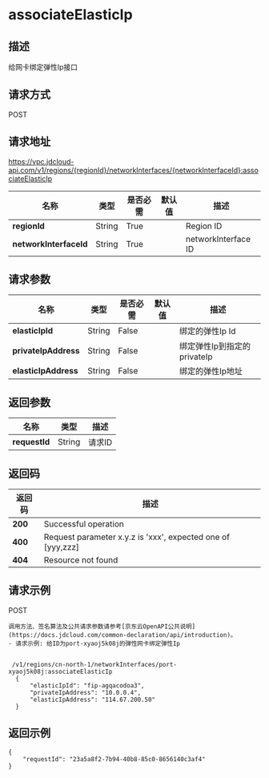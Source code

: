 # associateElasticIp


## 描述
给网卡绑定弹性Ip接口

## 请求方式
POST

## 请求地址
https://vpc.jdcloud-api.com/v1/regions/{regionId}/networkInterfaces/{networkInterfaceId}:associateElasticIp

|名称|类型|是否必需|默认值|描述|
|---|---|---|---|---|
|**regionId**|String|True| |Region ID|
|**networkInterfaceId**|String|True| |networkInterface ID|

## 请求参数
|名称|类型|是否必需|默认值|描述|
|---|---|---|---|---|
|**elasticIpId**|String|False| |绑定的弹性Ip Id|
|**privateIpAddress**|String|False| |绑定弹性Ip到指定的privateIp|
|**elasticIpAddress**|String|False| |绑定的弹性Ip地址|


## 返回参数
|名称|类型|描述|
|---|---|---|
|**requestId**|String|请求ID|


## 返回码
|返回码|描述|
|---|---|
|**200**|Successful operation|
|**400**|Request parameter x.y.z is 'xxx', expected one of [yyy,zzz]|
|**404**|Resource not found|

## 请求示例
POST
```
调用方法、签名算法及公共请求参数请参考[京东云OpenAPI公共说明](https://docs.jdcloud.com/common-declaration/api/introduction)。
- 请求示例: 给ID为port-xyaoj5k08j的弹性网卡绑定弹性Ip


 /v1/regions/cn-north-1/networkInterfaces/port-xyaoj5k08j:associateElasticIp
  {
      "elasticIpId": "fip-agqacodoa3",
      "privateIpAddress": "10.0.0.4",
      "elasticIpAddress": "114.67.200.50"
  }

```

## 返回示例
```
{
    "requestId": "23a5a8f2-7b94-40b8-85c0-8656140c3af4"
}
```
